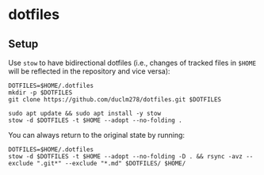 # dotfiles

## Setup

Use `stow` to have bidirectional dotfiles (i.e., changes of tracked files in `$HOME` will be reflected in the repository and vice versa):

```shell
DOTFILES=$HOME/.dotfiles
mkdir -p $DOTFILES
git clone https://github.com/duclm278/dotfiles.git $DOTFILES

sudo apt update && sudo apt install -y stow
stow -d $DOTFILES -t $HOME --adopt --no-folding .
```

You can always return to the original state by running:

```shell
DOTFILES=$HOME/.dotfiles
stow -d $DOTFILES -t $HOME --adopt --no-folding -D . && rsync -avz --exclude ".git*" --exclude "*.md" $DOTFILES/ $HOME/
```
